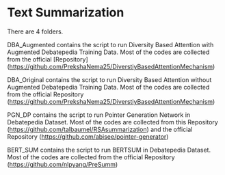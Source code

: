 # Text Summarization

There are 4 folders.

DBA_Augmented contains the script to run Diversity Based Attention with Augmented Debatepedia Training Data. Most of the codes are collected from the official [Repository] (https://github.com/PrekshaNema25/DiverstiyBasedAttentionMechanism)

DBA_Original contains the script to run Diversity Based Attention without Augmented Debatepedia Training Data. Most of the codes are collected from the official Repository (https://github.com/PrekshaNema25/DiverstiyBasedAttentionMechanism)

PGN_DP contains the script to run Pointer Generation Network in Debatepedia Dataset. Most of the codes are collected from this Repository (https://github.com/talbaumel/RSAsummarization) and the official Repository (https://github.com/abisee/pointer-generator)

BERT_SUM contains the script to run BERTSUM in Debatepedia Dataset. Most of the codes are collected from the official Repository (https://github.com/nlpyang/PreSumm)
